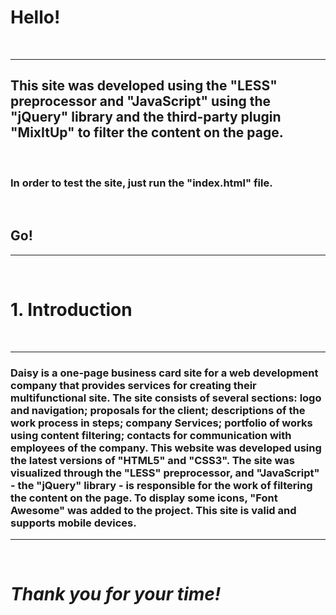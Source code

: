 # Hello!
&nbsp;

---
## This site was developed using the "LESS" preprocessor and "JavaScript" using the "jQuery" library and the third-party plugin "MixItUp" to filter the content on the page.
&nbsp;

### In order to test the site, just run the "index.html" file.
&nbsp;

## **Go!**
---
&nbsp;

# 1. Introduction
&nbsp;

---
### Daisy is a one-page business card site for a web development company that provides services for creating their multifunctional site. The site consists of several sections: logo and navigation; proposals for the client; descriptions of the work process in steps; company Services; portfolio of works using content filtering; contacts for communication with employees of the company. This website was developed using the latest versions of "HTML5" and "CSS3". The site was visualized through the "LESS" preprocessor, and "JavaScript" - the "jQuery" library - is responsible for the work of filtering the content on the page. To display some icons, "Font Awesome" was added to the project. This site is valid and supports mobile devices.
---
&nbsp;

# ___Thank you for your time!___ 
